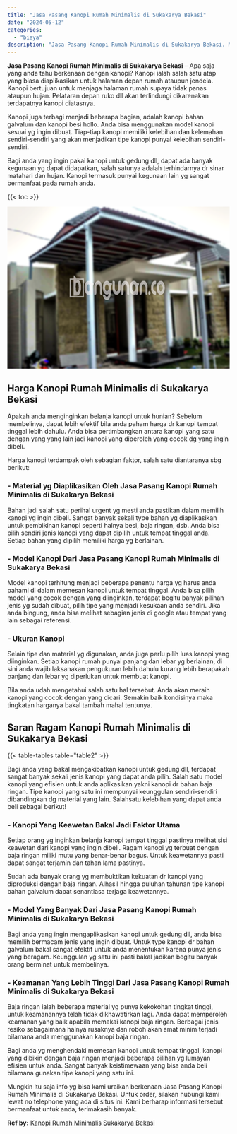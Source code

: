 ```yaml
---
title: "Jasa Pasang Kanopi Rumah Minimalis di Sukakarya Bekasi"
date: "2024-05-12"
categories: 
  - "biaya"
description: "Jasa Pasang Kanopi Rumah Minimalis di Sukakarya Bekasi. Mungkin itu saja info yg bisa kami uraikan berkenaan Jasa Pasang Kanopi Rumah Minimalis di Sukakarya..."
---
```


**Jasa Pasang Kanopi Rumah Minimalis di Sukakarya Bekasi** – Apa saja yang anda tahu berkenaan dengan kanopi? Kanopi ialah salah satu atap yang biasa diaplikasikan untuk halaman depan rumah ataupun jendela. Kanopi bertujuan untuk menjaga halaman rumah supaya tidak panas ataupun hujan. Pelataran depan ruko dll akan terlindungi dikarenakan terdapatnya kanopi diatasnya.

Kanopi juga terbagi menjadi beberapa bagian, adalah kanopi bahan galvalum dan kanopi besi hollo. Anda bisa menggunakan model kanopi sesuai yg ingin dibuat. Tiap-tiap kanopi memiliki kelebihan dan kelemahan sendiri-sendiri yang akan menjadikan tipe kanopi punyai kelebihan sendiri-sendiri.

Bagi anda yang ingin pakai kanopi untuk gedung dll, dapat ada banyak kegunaan yg dapat didapatkan, salah satunya adalah terhindarnya dr sinar matahari dan hujan. Kanopi termasuk punyai kegunaan lain yg sangat bermanfaat pada rumah anda.

{{< toc >}}

![Jasa Pasang Kanopi Rumah Minimalis di Sukakarya Bekasi](/images/harga-kanopi-minimalis-08.png)

## Harga Kanopi Rumah Minimalis di Sukakarya Bekasi

Apakah anda menginginkan belanja kanopi untuk hunian? Sebelum membelinya, dapat lebih efektif bila anda paham harga dr kanopi tempat tinggal lebih dahulu. Anda bisa pertimbangkan antara kanopi yang satu dengan yang yang lain jadi kanopi yang diperoleh yang cocok dg yang ingin dibeli.

Harga kanopi terdampak oleh sebagian faktor, salah satu diantaranya sbg berikut:

### \- Material yg Diaplikasikan Oleh Jasa Pasang Kanopi Rumah Minimalis di Sukakarya Bekasi

Bahan jadi salah satu perihal urgent yg mesti anda pastikan dalam memilih kanopi yg ingin dibeli. Sangat banyak sekali type bahan yg diaplikasikan untuk pembikinan kanopi seperti halnya besi, baja ringan, dsb. Anda bisa pilih sendiri jenis kanopi yang dapat dipilih untuk tempat tinggal anda. Setiap bahan yang dipilih memiliki harga yg berlainan.

### \- Model Kanopi Dari Jasa Pasang Kanopi Rumah Minimalis di Sukakarya Bekasi

Model kanopi terhitung menjadi beberapa penentu harga yg harus anda pahami di dalam memesan kanopi untuk tempat tinggal. Anda bisa pilih model yang cocok dengan yang diinginkan, terdapat begitu banyak pilihan jenis yg sudah dibuat, pilih tipe yang menjadi kesukaan anda sendiri. Jika anda bingung, anda bisa melihat sebagian jenis di google atau tempat yang lain sebagai referensi.

### \- Ukuran Kanopi

Selain tipe dan material yg digunakan, anda juga perlu pilih luas kanopi yang diinginkan. Setiap kanopi rumah punyai panjang dan lebar yg berlainan, di sini anda wajib laksanakan pengukuran lebih dahulu kurang lebih berapakah panjang dan lebar yg diperlukan untuk membuat kanopi.

Bila anda udah mengetahui salah satu hal tersebut. Anda akan meraih kanopi yang cocok dengan yang dicari. Semakin baik kondisinya maka tingkatan harganya bakal tambah mahal tentunya.

## Saran Ragam Kanopi Rumah Minimalis di Sukakarya Bekasi

{{< table-tables table="table2" >}}

Bagi anda yang bakal mengakibatkan kanopi untuk gedung dll, terdapat sangat banyak sekali jenis kanopi yang dapat anda pilih. Salah satu model kanopi yang efisien untuk anda aplikasikan yakni kanopi dr bahan baja ringan. Tipe kanopi yang satu ini mempunyai keunggulan sendiri-sendiri dibandingkan dg material yang lain. Salahsatu kelebihan yang dapat anda beli sebagai berikut!

### \- Kanopi Yang Keawetan Bakal Jadi Faktor Utama

Setiap orang yg inginkan belanja kanopi tempat tinggal pastinya melihat sisi keawetan dari kanopi yang ingin dibeli. Ragam kanopi yg terbuat dengan baja ringan miliki mutu yang benar-benar bagus. Untuk keawetannya pasti dapat sangat terjamin dan tahan lama pastinya.

Sudah ada banyak orang yg membuktikan kekuatan dr kanopi yang diproduksi dengan baja ringan. Alhasil hingga puluhan tahunan tipe kanopi bahan galvalum dapat senantiasa terjaga keawetannya.

### \- Model Yang Banyak Dari Jasa Pasang Kanopi Rumah Minimalis di Sukakarya Bekasi

Bagi anda yang ingin mengaplikasikan kanopi untuk gedung dll, anda bisa memilih bermacam jenis yang ingin dibuat. Untuk type kanopi dr bahan galvalum bakal sangat efektif untuk anda menentukan karena punya jenis yang beragam. Keunggulan yg satu ini pasti bakal jadikan begitu banyak orang berminat untuk membelinya.

### \- Keamanan Yang Lebih Tinggi Dari Jasa Pasang Kanopi Rumah Minimalis di Sukakarya Bekasi

Baja ringan ialah beberapa material yg punya kekokohan tingkat tinggi, untuk keamanannya telah tidak dikhawatirkan lagi. Anda dapat memperoleh keamanan yang baik apabila memakai kanopi baja ringan. Berbagai jenis resiko sebagaimana halnya rusaknya dan roboh akan amat minim terjadi bilamana anda menggunakan kanopi baja ringan.

Bagi anda yg menghendaki memesan kanopi untuk tempat tinggal, kanopi yang dibikin dengan baja ringan menjadi beberapa pilihan yg lumayan efisien untuk anda. Sangat banyak keistimewaan yang bisa anda beli bilamana gunakan tipe kanopi yang satu ini.

Mungkin itu saja info yg bisa kami uraikan berkenaan Jasa Pasang Kanopi Rumah Minimalis di Sukakarya Bekasi. Untuk order, silakan hubungi kami lewat no telephone yang ada di situs ini. Kami berharap informasi tersebut bermanfaat untuk anda, terimakasih banyak.

**Ref by:**  [Kanopi Rumah Minimalis Sukakarya Bekasi](https://id.wikipedia.org/wiki/Kanopi)
